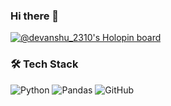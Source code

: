 ### Hi there 👋

<!--
**Devanshu2310/Devanshu2310** is a ✨ _special_ ✨ repository because its `README.md` (this file) appears on your GitHub profile.

Here are some ideas to get you started:

- 🔭 I’m currently working on ...
- 🌱 I’m currently learning ...
- 👯 I’m looking to collaborate on ...
- 🤔 I’m looking for help with ...
- 💬 Ask me about ...
- 📫 How to reach me: ...
- 😄 Pronouns: ...
- ⚡ Fun fact: ...
-->
[![@devanshu_2310's Holopin board](https://holopin.me/devanshu_2310)](https://holopin.io/@devanshu_2310)

### 🛠 Tech Stack
![Python](https://img.shields.io/badge/Python-3.9-blue?logo=python)
![Pandas](https://img.shields.io/badge/Pandas-Data%20Science-yellow?logo=pandas)
![GitHub](https://img.shields.io/badge/GitHub-Profile-black?logo=github)
